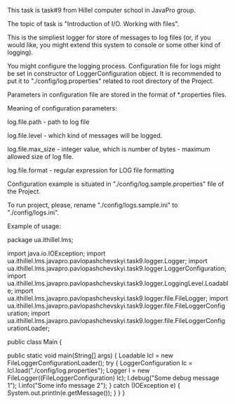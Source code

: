 This task is task#9 from Hillel computer school in JavaPro group.

The topic of task is "Introduction of I/O. Working with files".

This is the simpliest logger for store of messages to log files
(or, if you would like, you might extend this system to console or some other kind of logging).

You might configure the logging process. Configuration file for logs might be set in constructor of 
LoggerConfiguration object. It is recommended to put it to "./config/log.properties" related to root
directory of the Project. 

Parameters in configuration file are stored in the format of *.properties files.

Meaning of configuration parameters:

log.file.path - path to log file

log.file.level - which kind of messages will be logged.

log.file.max_size - integer value, which is number of bytes - maximum allowed size of log file.

log.file.format - regular expression for LOG file formatting

Configuration example is situated in "./config/log.sample.properties" file of the Project.

To run project, please, rename "./config/logs.sample.ini" to "./config/logs.ini".

Example of usage:

package ua.ithillel.lms;

import java.io.IOException;
import ua.ithillel.lms.javapro.pavlopashchevskyi.task9.logger.Logger;
import ua.ithillel.lms.javapro.pavlopashchevskyi.task9.logger.LoggerConfiguration;
import ua.ithillel.lms.javapro.pavlopashchevskyi.task9.logger.LoggingLevel.Loadable;
import ua.ithillel.lms.javapro.pavlopashchevskyi.task9.logger.file.FileLogger;
import ua.ithillel.lms.javapro.pavlopashchevskyi.task9.logger.file.FileLoggerConfiguration;
import ua.ithillel.lms.javapro.pavlopashchevskyi.task9.logger.file.FileLoggerConfigurationLoader;

public class Main {

  public static void main(String[] args) {
    Loadable lcl = new FileLoggerConfigurationLoader();
    try {
      LoggerConfiguration lc = lcl.load("./config/log.properties");
      Logger l = new FileLogger((FileLoggerConfiguration) lc);
      l.debug("Some debug message 1");
      l.info("Some info message 2");
    } catch (IOException e) {
      System.out.println(e.getMessage());
    }
  }
}
